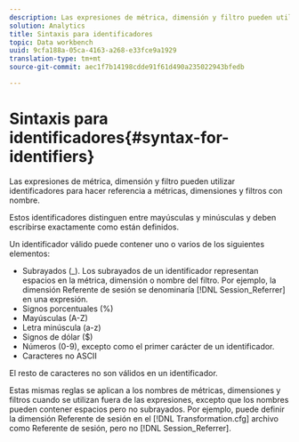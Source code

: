 ```yaml
---
description: Las expresiones de métrica, dimensión y filtro pueden utilizar identificadores para hacer referencia a métricas, dimensiones y filtros con nombre.
solution: Analytics
title: Sintaxis para identificadores
topic: Data workbench
uuid: 9cfa188a-05ca-4163-a268-e33fce9a1929
translation-type: tm+mt
source-git-commit: aec1f7b14198cdde91f61d490a235022943bfedb

---
```



# Sintaxis para identificadores{#syntax-for-identifiers}

Las expresiones de métrica, dimensión y filtro pueden utilizar identificadores para hacer referencia a métricas, dimensiones y filtros con nombre.

Estos identificadores distinguen entre mayúsculas y minúsculas y deben escribirse exactamente como están definidos.

Un identificador válido puede contener uno o varios de los siguientes elementos:

* Subrayados (_). Los subrayados de un identificador representan espacios en la métrica, dimensión o nombre del filtro. Por ejemplo, la dimensión Referente de sesión se denominaría [!DNL Session_Referrer] en una expresión.
* Signos porcentuales (%)
* Mayúsculas (A-Z)
* Letra minúscula (a-z)
* Signos de dólar ($)
* Números (0-9), excepto como el primer carácter de un identificador.
* Caracteres no ASCII

El resto de caracteres no son válidos en un identificador.

Estas mismas reglas se aplican a los nombres de métricas, dimensiones y filtros cuando se utilizan fuera de las expresiones, excepto que los nombres pueden contener espacios pero no subrayados. Por ejemplo, puede definir la dimensión Referente de sesión en el [!DNL Transformation.cfg] archivo como Referente de sesión, pero no [!DNL Session_Referrer].
